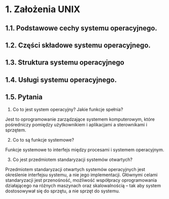 # 1. Założenia UNIX

## 1.1. Podstawowe cechy systemu operacyjnego.

## 1.2. Części składowe systemu operacyjnego.

## 1.3. Struktura systemu operacyjnego

## 1.4. Usługi systemu operacyjnego.

## 1.5. Pytania

1. Co to jest system operacyjny? Jakie funkcje spełnia?

Jest to oprogramowanie zarządzające systemem komputerowym, które pośredniczy pomiędzy
użytkownikiem i aplikacjami a sterownikami i sprzętem.

2. Co to są funkcje systemowe?

Funkcje systemowe to interfejs między procesami i systemem operacyjnym.

3. Co jest przedmiotem standaryzacji systemów otwartych?

Przedmiotem standaryzacji otwartych systemów operacyjnych jest określenie interfejsu systemu, a nie jego implementacji. Głównymi celami standaryzacji jest przenośność, możliwość współpracy oprogramowania działającego na różnych maszynach oraz skalowalnością – tak aby system
dostosowywał się do sprzętu, a nie sprzęt do systemu.
